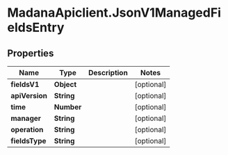 # MadanaApiclient.JsonV1ManagedFieldsEntry

## Properties

Name | Type | Description | Notes
------------ | ------------- | ------------- | -------------
**fieldsV1** | **Object** |  | [optional] 
**apiVersion** | **String** |  | [optional] 
**time** | **Number** |  | [optional] 
**manager** | **String** |  | [optional] 
**operation** | **String** |  | [optional] 
**fieldsType** | **String** |  | [optional] 


